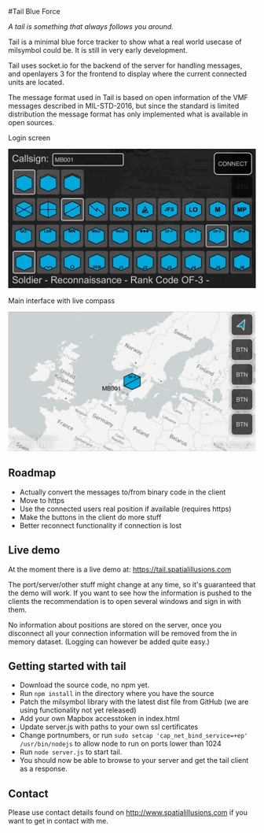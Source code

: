 #Tail Blue Force

*A tail is something that always follows you around.*

Tail is a minimal blue force tracker to show what a real world usecase of milsymbol could be. It is still in very early development.

Tail uses socket.io for the backend of the server for handling messages, and openlayers 3 for the frontend to display where the current connected units are located.

The message format used in Tail is based on open information of the VMF messages described in MIL-STD-2016, but since the standard is limited distribution the message format has only implemented what is available in open sources.

Login screen

![Figure 13](docs/images/login.jpg?raw=true)

Main interface with live compass

![Figure 13](docs/images/ui01.jpg?raw=true)

## Roadmap
- Actually convert the messages to/from binary code in the client
- Move to https
- Use the connected users real position if available (requires https)
- Make the buttons in the client do more stuff
- Better reconnect functionality if connection is lost

## Live demo
At the moment there is a live demo at:
https://tail.spatialillusions.com

The port/server/other stuff might change at any time, so it's guaranteed that the demo will work. If you want to see how the information is pushed to the clients the recommendation is to open several windows and sign in with them.

No information about positions are stored on the server, once you disconnect all your connection information will be removed from the in memory dataset. (Logging can however be added quite easy.)

## Getting started with tail

- Download the source code, no npm yet.
- Run `npm install` in the directory where you have the source
- Patch the milsymbol library with the latest dist file from GitHub (we are using functionality not yet released)
- Add your own Mapbox accesstoken in index.html
- Update server.js with paths to your own ssl certificates
- Change portnumbers, or run `sudo setcap 'cap_net_bind_service=+ep' /usr/bin/nodejs` to allow node to run on ports lower than 1024
- Run `node server.js` to start tail.
- You should now be able to browse to your server and get the tail client as a response.


## Contact
Please use contact details found on http://www.spatialillusions.com if you want to get in contact with me.